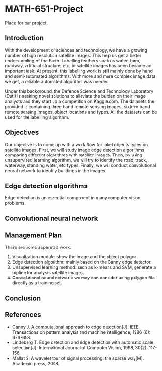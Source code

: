 # MATH-651-Project
Place for our project.

## Introduction
With the development of sciences and technology, we have a growing number of high resolution satellite images.
This help us get a better understanding of the Earth.
Labelling feathers such us water, farm, roadway, artificial structure, etc, in satellite images has been became an important task.
At present, this labelling work is still mainly done by hand and semi-automated algorithms.
With more and more complex image data we get, a reliable automated algorithm was needed.

Under this background, the Defence Science and Technology Laboratory (Dstl) is seeking novel solutions to alleviate the burden on their image analysts and they start up a competition on Kaggle.com.
The datasets the provided is containing three band remote sensing images, sixteen band remote sensing images, object locations and types.
All the datasets can be used for the labelling algorithm.

## Objectives
Our objective is to come up with a work flow for label objects types on satellite images.
First, we will study image edge detection algorithms, comparing different algorithms with satellite images.
Then, by using unsupervised learning algorithm, we will try to identify the road, track, waterway, standing water, etc types.
Finally, we will conduct convolutional neural network to identify buildings in the images.

## Edge detection algorithms
Edge detection is an essential component in many computer vision problems.

## Convolutional neural network

## Management Plan
There are some separated work:

1. Visualization module: show the image and the object polygon.
2. Edge detection algorithm: mainly based on the Canny edge detector.
3. Unsupervised learning method: such as k-means and SVM, generate a pipline for analysis satellite images.
4. Convolutional neural network: we may can consider using polygon file directly as a training set.

## Conclusion

## References
- Canny J. A computational approach to edge detection[J]. IEEE Transactions on pattern analysis and machine intelligence, 1986 (6): 679-698.
- Lindeberg T. Edge detection and ridge detection with automatic scale selection[J]. International Journal of Computer Vision, 1998, 30(2): 117-156.
- Mallat S. A wavelet tour of signal processing: the sparse way[M]. Academic press, 2008.
